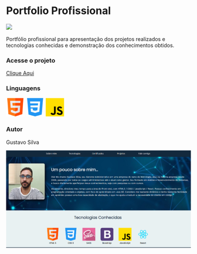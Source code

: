 <h1>Portfolio Profissional</h1>

<img src="https://img.shields.io/badge/STATUS%20-Em%20contru%C3%A7%C3%A3o-yellow"/>

<p>Portfólio profissional para apresentação dos projetos realizados e tecnologias conhecidas e demonstração dos conhecimentos obtidos.</p>

<h3>Acesse o projeto</h3><a href="https://gustavocrs.github.io/portfolio/">Clique Aqui</a> 

<div><p><h3>Linguagens</h3></p>
<img alt="Icone HTML" src="./images/html.png" style="width:50px;height:50px"/> 
<img alt="Icone CSS" src="./images/css.png" style="width:50px;height:50px"/> 
<img alt="Icone Javascript" src="./images/js.png" style="width:50px;height:50px"/>
</div>

<p><h3>Autor</h3> Gustavo Silva</p>

<img alt="Imagem do projeto" src="./images/banner_portfolio.png"/>
